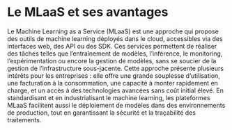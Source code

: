 # Le MLaaS et ses avantages
Le Machine Learning as a Service (MLaaS) est une approche qui propose des outils de machine learning déployés dans le cloud, accessibles via des interfaces web, des API ou des SDK. Ces services permettent de réaliser des tâches telles que l’entraînement de modèles, l’inférence, le monitoring, l’expérimentation ou encore la gestion de modèles, sans se soucier de la gestion de l’infrastructure sous-jacente. Cette approche présente plusieurs intérêts pour les entreprises : elle offre une grande souplesse d’utilisation, une facturation à la consommation, une capacité à monter rapidement en charge, et un accès à des technologies avancées sans coût initial élevé. En standardisant et en industrialisant le machine learning, les plateformes MLaaS facilitent aussi le déploiement de modèles dans des environnements de production, tout en garantissant la sécurité et la traçabilité des traitements.

